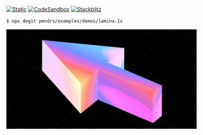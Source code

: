 [![Static](https://img.shields.io/badge/demo-%23646CFF.svg?logo=html5&logoColor=white)](https://pmndrs.github.io/examples/lamina-1x)
[![CodeSandbox](https://img.shields.io/badge/codesandbox-040404?logo=codesandbox&logoColor=DBDBDB)](https://codesandbox.io/s/github/pmndrs/examples/tree/main/demos/lamina-1x)
[![Stackblitz](https://img.shields.io/badge/stackblitz-fff?logo=Stackblitz&logoColor=1389FD)](https://stackblitz.com/github/pmndrs/examples/tree/main/demos/lamina-1x)

```sh
$ npx degit pmndrs/examples/demos/lamina-1x
```

![](thumbnail.webp)
